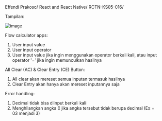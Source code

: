   
  Effendi Prakoso/
  React and React Native/
  RCTN-KS05-016/
  
  Tampilan:
  
   ![image](https://user-images.githubusercontent.com/90124411/186600205-5e30ec0b-263c-47e1-a509-558cfd621bee.png)

Flow calculator apps: 
  1. User input value 
  2. User input operator
  3. User input value jika ingin menggunakan operator berkali kali, atau input operator '=' jika ingin memunculkan hasilnya

All Clear (AC) & Clear Entry (CE) Button:
  1. All clear akan mereset semua inputan termasuk hasilnya
  2. Clear Entry akan hanya akan mereset inputannya saja

Error handling: 
  1. Decimal tidak bisa diinput berkali kali
  2. Menghilangkan angka 0 jika angka tersebut tidak berupa decimal (Ex = 03 menjadi 3)


